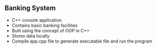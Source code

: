 ## Banking System
* C++ console application <br>
* Contains basic banking facilities <br>
* Built using the concept of OOP in C++ <br>
* Stores data locally <br>
* Compile app.cpp file to generate executable file and run the program <br>

